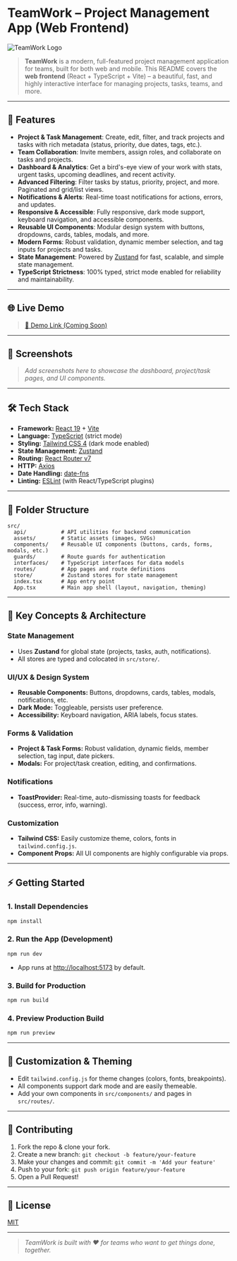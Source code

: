# TeamWork – Project Management App (Web Frontend)

![TeamWork Logo](../assets/images/icon.png)

> **TeamWork** is a modern, full-featured project management application for teams, built for both web and mobile. This README covers the **web frontend** (React + TypeScript + Vite) – a beautiful, fast, and highly interactive interface for managing projects, tasks, teams, and more.

---

## 🚀 Features

- **Project & Task Management**: Create, edit, filter, and track projects and tasks with rich metadata (status, priority, due dates, tags, etc.).
- **Team Collaboration**: Invite members, assign roles, and collaborate on tasks and projects.
- **Dashboard & Analytics**: Get a bird's-eye view of your work with stats, urgent tasks, upcoming deadlines, and recent activity.
- **Advanced Filtering**: Filter tasks by status, priority, project, and more. Paginated and grid/list views.
- **Notifications & Alerts**: Real-time toast notifications for actions, errors, and updates.
- **Responsive & Accessible**: Fully responsive, dark mode support, keyboard navigation, and accessible components.
- **Reusable UI Components**: Modular design system with buttons, dropdowns, cards, tables, modals, and more.
- **Modern Forms**: Robust validation, dynamic member selection, and tag inputs for projects and tasks.
- **State Management**: Powered by [Zustand](https://github.com/pmndrs/zustand) for fast, scalable, and simple state management.
- **TypeScript Strictness**: 100% typed, strict mode enabled for reliability and maintainability.

---

## 🌐 Live Demo

> [🔗 Demo Link (Coming Soon)](https://your-demo-url.com)

---

## 📸 Screenshots

> _Add screenshots here to showcase the dashboard, project/task pages, and UI components._

---

## 🛠️ Tech Stack

- **Framework:** [React 19](https://react.dev/) + [Vite](https://vitejs.dev/)
- **Language:** [TypeScript](https://www.typescriptlang.org/) (strict mode)
- **Styling:** [Tailwind CSS 4](https://tailwindcss.com/) (dark mode enabled)
- **State Management:** [Zustand](https://github.com/pmndrs/zustand)
- **Routing:** [React Router v7](https://reactrouter.com/)
- **HTTP:** [Axios](https://axios-http.com/)
- **Date Handling:** [date-fns](https://date-fns.org/)
- **Linting:** [ESLint](https://eslint.org/) (with React/TypeScript plugins)

---

## 📁 Folder Structure

```
src/
  api/           # API utilities for backend communication
  assets/        # Static assets (images, SVGs)
  components/    # Reusable UI components (buttons, cards, forms, modals, etc.)
  guards/        # Route guards for authentication
  interfaces/    # TypeScript interfaces for data models
  routes/        # App pages and route definitions
  store/         # Zustand stores for state management
  index.tsx      # App entry point
  App.tsx        # Main app shell (layout, navigation, theming)
```

---

## 🧩 Key Concepts & Architecture

### State Management
- Uses **Zustand** for global state (projects, tasks, auth, notifications).
- All stores are typed and colocated in `src/store/`.

### UI/UX & Design System
- **Reusable Components:** Buttons, dropdowns, cards, tables, modals, notifications, etc.
- **Dark Mode:** Toggleable, persists user preference.
- **Accessibility:** Keyboard navigation, ARIA labels, focus states.

### Forms & Validation
- **Project & Task Forms:** Robust validation, dynamic fields, member selection, tag input, date pickers.
- **Modals:** For project/task creation, editing, and confirmations.

### Notifications
- **ToastProvider:** Real-time, auto-dismissing toasts for feedback (success, error, info, warning).

### Customization
- **Tailwind CSS:** Easily customize theme, colors, fonts in `tailwind.config.js`.
- **Component Props:** All UI components are highly configurable via props.

---

## ⚡ Getting Started

### 1. Install Dependencies

```bash
npm install
```

### 2. Run the App (Development)

```bash
npm run dev
```

- App runs at [http://localhost:5173](http://localhost:5173) by default.

### 3. Build for Production

```bash
npm run build
```

### 4. Preview Production Build

```bash
npm run preview
```

---

## 📝 Customization & Theming
- Edit `tailwind.config.js` for theme changes (colors, fonts, breakpoints).
- All components support dark mode and are easily themeable.
- Add your own components in `src/components/` and pages in `src/routes/`.

---

## 🤝 Contributing

1. Fork the repo & clone your fork.
2. Create a new branch: `git checkout -b feature/your-feature`
3. Make your changes and commit: `git commit -m 'Add your feature'`
4. Push to your fork: `git push origin feature/your-feature`
5. Open a Pull Request!

---

## 📄 License

[MIT](../LICENSE)

---

> _TeamWork is built with ❤️ for teams who want to get things done, together._
